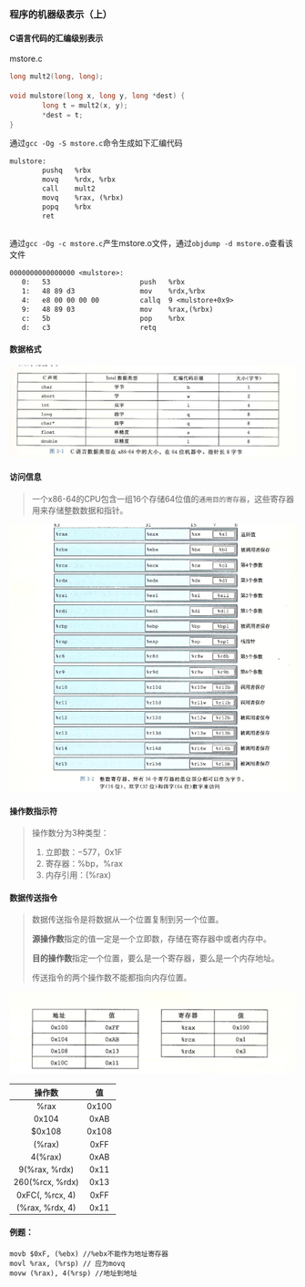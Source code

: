 ### 程序的机器级表示（上）

#### C语言代码的汇编级别表示

mstore.c

~~~c
long mult2(long, long);

void mulstore(long x, long y, long *dest) {
        long t = mult2(x, y);
        *dest = t;
}

~~~

通过`gcc -Og -S mstore.c`命令生成如下汇编代码

~~~assembly
mulstore:
        pushq   %rbx
        movq    %rdx, %rbx
        call    mult2
        movq    %rax, (%rbx)
        popq    %rbx
        ret
       

~~~

通过`gcc -Og -c mstore.c`产生mstore.o文件，通过`objdump -d mstore.o`查看该文件

~~~assembly
0000000000000000 <mulstore>:
   0:	53                   	push   %rbx
   1:	48 89 d3             	mov    %rdx,%rbx
   4:	e8 00 00 00 00       	callq  9 <mulstore+0x9>
   9:	48 89 03             	mov    %rax,(%rbx)
   c:	5b                   	pop    %rbx
   d:	c3                   	retq   

~~~

#### 数据格式

![img](数据格式.png)



#### 访问信息

> 一个x86-64的CPU包含一组16个存储64位值的`通用目的寄存器`，这些寄存器用来存储整数数据和指针。

![img](整数寄存器.png)

#### 操作数指示符

> 操作数分为3种类型：
>
>  	1. 立即数：$-577，$0x1F
>  	2. 寄存器：%bp，%rax
>  	3. 内存引用：(%rax)

#### 数据传送指令

> 数据传送指令是将数据从一个位置复制到另一个位置。
>
> **源操作数**指定的值一定是一个立即数，存储在寄存器中或者内存中。
>
> **目的操作数**指定一个位置，要么是一个寄存器，要么是一个内存地址。
>
> 传送指令的两个操作数不能都指向内存位置。

![img](简单数据传送指令.png)

|     操作数      |  值   |
| :-------------: | :---: |
|      %rax       | 0x100 |
|      0x104      | 0xAB  |
|     $0x108      | 0x108 |
|     (%rax)      | 0xFF  |
|     4(%rax)     | 0xAB  |
|  9(%rax, %rdx)  | 0x11  |
| 260(%rcx, %rdx) | 0x13  |
| 0xFC(, %rcx, 4) | 0xFF  |
| (%rax, %rdx, 4) | 0x11  |

#### 例题：

~~~assembly
movb $0xF, (%ebx) //%ebx不能作为地址寄存器
movl %rax, (%rsp) // 应为movq
movw (%rax), 4(%rsp) //地址到地址
~~~








